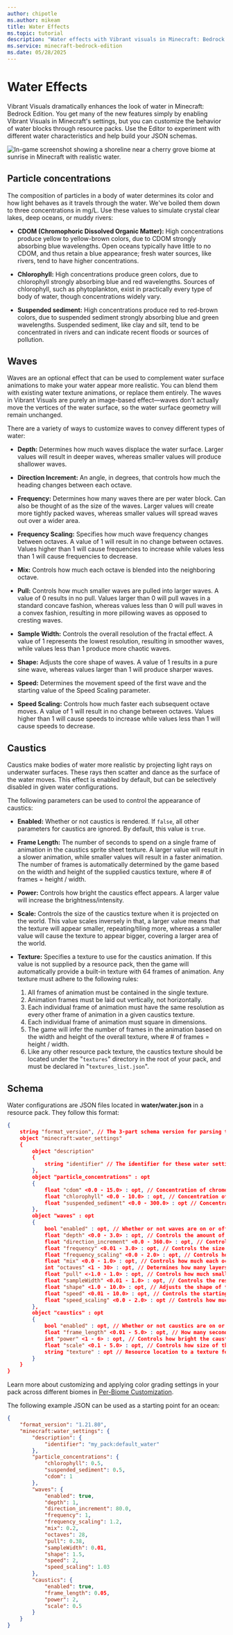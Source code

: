 ```yaml
---
author: chipotle
ms.author: mikeam
title: Water Effects
ms.topic: tutorial
description: "Water effects with Vibrant visuals in Minecraft: Bedrock Edition."
ms.service: minecraft-bedrock-edition
ms.date: 05/28/2025 
---
```


# Water Effects

Vibrant Visuals dramatically enhances the look of water in Minecraft: Bedrock Edition. You get many of the new features simply by enabling Vibrant Visuals in Minecraft's settings, but you can customize the behavior of water blocks through resource packs. Use the Editor to experiment with different water characteristics and help build your JSON schemas.

![In-game screenshot showing a shoreline near a cherry grove biome at sunrise in Minecraft with realistic water.](Media/caustics.png)

## Particle concentrations

The composition of particles in a body of water determines its color and how light behaves as it travels through the water. We've boiled them down to three concentrations in mg/L. Use these values to simulate crystal clear lakes, deep oceans, or muddy rivers:

- **CDOM (Chromophoric Dissolved Organic Matter):** High concentrations produce yellow to yellow-brown colors, due to CDOM strongly absorbing blue wavelengths. Open oceans typically have little to no CDOM, and thus retain a blue appearance; fresh water sources, like rivers, tend to have higher concentrations.

- **Chlorophyll:** High concentrations produce green colors, due to chlorophyll strongly absorbing blue and red wavelengths. Sources of chlorophyll, such as phytoplankton, exist in practically every type of body of water, though concentrations widely vary.

- **Suspended sediment:** High concentrations produce red to red-brown colors, due to suspended sediment strongly absorbing blue and green wavelengths. Suspended sediment, like clay and silt, tend to be concentrated in rivers and can indicate recent floods or sources of pollution.

## Waves

Waves are an optional effect that can be used to complement water surface animations to make your water appear more realistic. You can blend them with existing water texture animations, or replace them entirely. The waves in Vibrant Visuals are purely an image-based effect&mdash;waves don't actually move the vertices of the water surface, so the water surface geometry will remain unchanged.

There are a variety of ways to customize waves to convey different types of water:

- **Depth:** Determines how much waves displace the water surface. Larger values will result in deeper waves, whereas smaller values will produce shallower waves.

- **Direction Increment:** An angle, in degrees, that controls how much the heading changes between each octave.

- **Frequency:** Determines how many waves there are per water block. Can also be thought of as the size of the waves. Larger values will create more tightly packed waves, whereas smaller values will spread waves out over a wider area.

- **Frequency Scaling:** Specifies how much wave frequency changes between octaves. A value of 1 will result in no change between octaves. Values higher than 1 will cause frequencies to increase while values less than 1 will cause frequencies to decrease.

- **Mix:** Controls how much each octave is blended into the neighboring octave.

- **Pull:** Controls how much smaller waves are pulled into larger waves. A value of 0 results in no pull. Values larger than 0 will pull waves in a standard concave fashion, whereas values less than 0 will pull waves in a convex fashion, resulting in more pillowing waves as opposed to cresting waves.

- **Sample Width:** Controls the overall resolution of the fractal effect. A value of 1 represents the lowest resolution, resulting in smoother waves, while values less than 1 produce more chaotic waves.

- **Shape:** Adjusts the core shape of waves. A value of 1 results in a pure sine wave, whereas values larger than 1 will produce sharper waves.

- **Speed:** Determines the movement speed of the first wave and the starting value of the Speed Scaling parameter.

- **Speed Scaling:** Controls how much faster each subsequent octave moves. A value of 1 will result in no change between octaves. Values higher than 1 will cause speeds to increase while values less than 1 will cause speeds to decrease.

## Caustics

Caustics make bodies of water more realistic by projecting light rays on underwater surfaces. These rays then scatter and dance as the surface of the water moves. This effect is enabled by default, but can be selectively disabled in given water configurations.

The following parameters can be used to control the appearance of caustics:

- **Enabled:** Whether or not caustics is rendered. If `false`, all other parameters for caustics are ignored. By default, this value is `true`.

- **Frame Length:** The number of seconds to spend on a single frame of animation in the caustics sprite sheet texture. A larger value will result in a slower animation, while smaller values will result in a faster animation. The number of frames is automatically determined by the game based on the width and height of the supplied caustics texture, where # of frames = height / width.

- **Power:** Controls how bright the caustics effect appears. A larger value will increase the brightness/intensity.

- **Scale:** Controls the size of the caustics texture when it is projected on the world. This value scales inversely in that, a larger value means that the texture will appear smaller, repeating/tiling more, whereas a smaller value will cause the texture to appear bigger, covering a larger area of the world.

- **Texture:** Specifies a texture to use for the caustics animation. If this value is not supplied by a resource pack, then the game will automatically provide a built-in texture with 64 frames of animation. Any texture must adhere to the following rules:
    1. All frames of animation must be contained in the single texture.
    2. Animation frames must be laid out vertically, not horizontally.
    3. Each individual frame of animation must have the same resolution as every other frame of animation in a given caustics texture.
    4. Each individual frame of animation must square in dimensions.
    5. The game will infer the number of frames in the animation based on the width and height of the overall texture, where # of frames = height / width.
    6. Like any other resource pack texture, the caustics texture should be located under the "`textures`" directory in the root of your pack, and must be declared in "`textures_list.json`".

## Schema

Water configurations are JSON files located in **water/water.json** in a resource pack. They follow this format:

```json
{
    string "format_version", // The 3-part schema version for parsing these water settings.
    object "minecraft:water_settings"
    {
        object "description"
        {
            string "identifier" // The identifier for these water settings. The identifier must include a namespace.
        },
        object "particle_concentrations" : opt
        {
            float "cdom" <0.0 - 15.0> : opt, // Concentration of chromophoric dissolved organic matter in mg/L; higher concentrations produce more yellow/yellow-brown colors
            float "chlorophyll" <0.0 - 10.0> : opt, // Concentration of chlorophyll in mg/L; higher concentrations produce more green colors
            float "suspended_sediment" <0.0 - 300.0> : opt // Concentration of suspended sediment in mg/L; higher concentrations produce more red/red-brown colors
        },
        object "waves" : opt
        {
            bool "enabled" : opt, // Whether or not waves are on or off
            float "depth" <0.0 - 3.0> : opt, // Controls the amount of wave displacement
            float "direction_increment" <0.0 - 360.0> : opt, // Controls how much the heading changes between each octave
            float "frequency" <0.01 - 3.0> : opt, // Controls the size of individual waves; higher values create more tightly packed waves
            float "frequency_scaling" <0.0 - 2.0> : opt, // Controls how much frequencies change in subsequent octaves
            float "mix" <0.0 - 1.0> : opt, // Controls how much each octave will blend into the neighboring octave
            int "octaves" <1 - 30> : opt, // Determines how many layers of waves to simulate; high values result in more complex waves
            float "pull" <-1.0 - 1.0> : opt, // Controls how much smaller waves are pulled into larger ones
            float "sampleWidth" <0.01 - 1.0> : opt, // Controls the resolutions of the fractal effect; higher values result in smoother waves
            float "shape" <1.0 - 10.0> : opt, // Adjusts the shape of the wave
            float "speed" <0.01 - 10.0> : opt, // Controls the starting speed of the first waves
            float "speed_scaling" <0.0 - 2.0> : opt // Controls how much faster/slower subsequent octaves move
        },
        object "caustics" : opt
        {
            bool "enabled" : opt, // Whether or not caustics are on or off
            float "frame_length" <0.01 - 5.0> : opt, // How many seconds to spend on each frame of animation in the caustics texture
            int "power" <1 - 6> : opt, // Controls how bright the caustics effect appears
            float "scale" <0.1 - 5.0> : opt, // Controls how size of the repetition of the caustics texture
            string "texture" : opt // Resource location to a texture for controlling the shape of the caustics; if not used, a built-in Minecraft texture will be supplied automatically
        }
    }
}
```
Learn more about customizing and applying color grading settings in your pack across different biomes in [Per-Biome Customization](BiomeCustomization.md).

The following example JSON can be used as a starting point for an ocean:

```json
{
    "format_version": "1.21.80",
    "minecraft:water_settings": {
        "description": {
            "identifier": "my_pack:default_water"
        },
        "particle_concentrations": {
            "chlorophyll": 0.5,
            "suspended_sediment": 0.5,
            "cdom": 1
        },
        "waves": {
            "enabled": true,
            "depth": 1,
            "direction_increment": 80.0,
            "frequency": 1,
            "frequency_scaling": 1.2,
            "mix": 0.2,
            "octaves": 28,
            "pull": 0.38,
            "sampleWidth": 0.01,
            "shape": 1.5,
            "speed": 2,
            "speed_scaling": 1.03
        },
        "caustics": {
            "enabled": true,
            "frame_length": 0.05,
            "power": 2,
            "scale": 0.5
        }
    }
}
```
